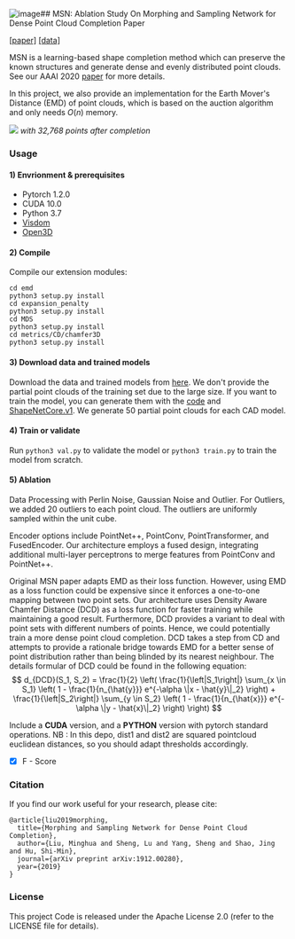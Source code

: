 ![image](https://github.com/baldhat/ml3d_msn/assets/42282389/f9ea9852-36ad-4b9c-a645-27fd6fb8bf40)## MSN: Ablation Study On Morphing and Sampling Network for Dense Point Cloud Completion Paper

[[paper]](http://cseweb.ucsd.edu/~mil070/projects/AAAI2020/paper.pdf) [[data]](https://drive.google.com/drive/folders/1X143kUwtRtoPFxNRvUk9LuPlsf1lLKI7?usp=sharing)

MSN is a learning-based shape completion method which can preserve the known structures and generate dense and evenly distributed point clouds. See our AAAI 2020 [paper](http://cseweb.ucsd.edu/~mil070/projects/AAAI2020/paper.pdf) for more details.

In this project, we also provide an implementation for the Earth Mover's Distance (EMD) of point clouds, which is based on the auction algorithm and only needs $O(n)$ memory.

![](/teaser.png)
*with 32,768 points after completion*


### Usage

#### 1) Envrionment & prerequisites

- Pytorch 1.2.0
- CUDA 10.0
- Python 3.7
- [Visdom](https://github.com/facebookresearch/visdom)
- [Open3D](http://www.open3d.org/docs/release/index.html#python-api-index)

#### 2) Compile

Compile our extension modules:  

    cd emd
    python3 setup.py install
    cd expansion_penalty
    python3 setup.py install
    cd MDS
    python3 setup.py install
    cd metrics/CD/chamfer3D
    python3 setup.py install

#### 3) Download data and trained models

Download the data and trained models from [here](https://drive.google.com/drive/folders/1X143kUwtRtoPFxNRvUk9LuPlsf1lLKI7?usp=sharing).  We don't provide the partial point clouds of the training set due to the large size. If you want to train the model, you can generate them with the [code](https://github.com/wentaoyuan/pcn/tree/master/render) and [ShapeNetCore.v1](https://shapenet.org/). We generate 50 partial point clouds for each CAD model.

#### 4) Train or validate

Run `python3 val.py` to validate the model or `python3 train.py` to train the model from scratch.

#### 5) Ablation 
Data Processing with Perlin Noise, Gaussian Noise and Outlier. For Outliers, we added 20 outliers to each point cloud. The outliers are uniformly sampled within the unit cube.

Encoder options include PointNet++, PointConv, PointTransformer, and FusedEncoder. Our architecture employs a fused design, integrating additional multi-layer perceptrons to merge features from PointConv and PointNet++.

Original MSN paper adapts EMD as their loss function. However, using EMD as a loss function could be expensive since it enforces a one-to-one mapping between two point sets. Our architecture uses Density Aware Chamfer Distance (DCD) as a loss function for faster training while maintaining a good result. Furthermore, DCD provides a variant to deal with point sets with different numbers of points. Hence, we could potentially train a more dense point cloud completion. DCD takes a step from CD and attempts to provide a rationale bridge towards EMD for a better sense of point distribution rather than being blinded by its nearest neighbour. The details formular of DCD could be found in the following equation:
$$
d_{DCD}(S_1, S_2) = \frac{1}{2} \left( \frac{1}{\left|S_1\right|} \sum_{x \in S_1} \left( 1 - \frac{1}{n_{\hat{y}}} e^{-\alpha \|x - \hat{y}\|_2} \right) + \frac{1}{\left|S_2\right|} \sum_{y \in S_2} \left( 1 - \frac{1}{n_{\hat{x}}} e^{-\alpha \|y - \hat{x}\|_2} \right) \right)
$$

Include a **CUDA** version, and a **PYTHON** version with pytorch standard operations.
NB : In this depo, dist1 and dist2 are squared pointcloud euclidean distances, so you should adapt thresholds accordingly.

- [x] F - Score  
### Citation

If you find our work useful for your research, please cite:
```
@article{liu2019morphing,
  title={Morphing and Sampling Network for Dense Point Cloud Completion},
  author={Liu, Minghua and Sheng, Lu and Yang, Sheng and Shao, Jing and Hu, Shi-Min},
  journal={arXiv preprint arXiv:1912.00280},
  year={2019}
}
```

### License

This project Code is released under the Apache License 2.0 (refer to the LICENSE file for details).

